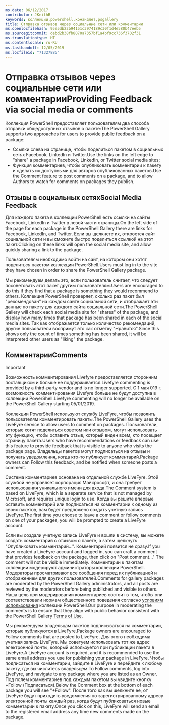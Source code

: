 ```yaml
---
ms.date: 06/12/2017
contributor: JKeithB
keywords: коллекции,powershell,командлет,psgallery
title: Отправка отзывов через социальные сети или комментарии
ms.openlocfilehash: 95e5db22b94151c3974189c30f1d4e580b47eeb5
ms.sourcegitcommit: debd2b38fb8070a7357bf1a4bf9cc736f3702f31
ms.translationtype: HT
ms.contentlocale: ru-RU
ms.lasthandoff: 12/05/2019
ms.locfileid: "71327885"
---
```

# <a name="providing-feedback-via-social-media-or-comments"></a><span data-ttu-id="fd81a-103">Отправка отзывов через социальные сети или комментарии</span><span class="sxs-lookup"><span data-stu-id="fd81a-103">Providing Feedback via social media or comments</span></span>

<span data-ttu-id="fd81a-104">Коллекция PowerShell предоставляет пользователям два способа отправки общедоступных отзывов о пакете:</span><span class="sxs-lookup"><span data-stu-id="fd81a-104">The PowerShell Gallery supports two approaches for users to provide public feedback on a package:</span></span>

- <span data-ttu-id="fd81a-105">Ссылки слева на странице, чтобы поделиться пакетом в социальных сетях Facebook, LinkedIn и Twitter.</span><span class="sxs-lookup"><span data-stu-id="fd81a-105">Use the links on the left edge to "share" a package in Facebook, LinkedIn, or Twitter social media sites;</span></span>
- <span data-ttu-id="fd81a-106">Функция комментариев, чтобы опубликовать комментарии к пакету и сделать их доступными для авторов опубликованных пакетов.</span><span class="sxs-lookup"><span data-stu-id="fd81a-106">Use the Comment feature to post comments on a package, and to allow Authors to watch for comments on packages they publish.</span></span>

## <a name="social-media-feedback"></a><span data-ttu-id="fd81a-107">Отзывы в социальных сетях</span><span class="sxs-lookup"><span data-stu-id="fd81a-107">Social Media Feedback</span></span>

<span data-ttu-id="fd81a-108">Для каждого пакета в коллекции PowerShell есть ссылки на сайты Facebook, LinkedIn и Twitter в левой части страницы.</span><span class="sxs-lookup"><span data-stu-id="fd81a-108">On the left side of the page for each package in the PowerShell Gallery there are links for Facebook, LinkedIn, and Twitter.</span></span>
<span data-ttu-id="fd81a-109">Если вы щелкнете их, откроется сайт социальной сети и вы сможете быстро поделиться ссылкой на этот пакет.</span><span class="sxs-lookup"><span data-stu-id="fd81a-109">Clicking on these links will open the social media site, and allow quickly sharing a link to the package.</span></span>

<span data-ttu-id="fd81a-110">Пользователям необходимо войти на сайт, на котором они хотят поделиться пакетом коллекции PowerShell.</span><span class="sxs-lookup"><span data-stu-id="fd81a-110">Users must log in to the site they have chosen in order to share the PowerShell Gallery package.</span></span>

<span data-ttu-id="fd81a-111">Мы рекомендуем делать это, если пользователь считает, что следует посоветовать этот пакет другим пользователям.</span><span class="sxs-lookup"><span data-stu-id="fd81a-111">Users are encouraged to do this if they find that a package is something they would recommend to others.</span></span>
<span data-ttu-id="fd81a-112">Коллекция PowerShell проверяет, сколько раз пакет был "рекомендован" на каждом сайте социальной сети, и отображает эти данные по пакету для каждого сайта социальной сети.</span><span class="sxs-lookup"><span data-stu-id="fd81a-112">The PowerShell Gallery will check each social media site for "shares" of the package, and display how many times that package has been shared in each of the social media sites.</span></span>
<span data-ttu-id="fd81a-113">Так как отображается только количество рекомендаций, другие пользователи воспримут это как отметку "Нравится".</span><span class="sxs-lookup"><span data-stu-id="fd81a-113">Since this shows only the count of times something has been shared, it will be interpreted other users as "liking" the package.</span></span>

## <a name="comments"></a><span data-ttu-id="fd81a-114">Комментарии</span><span class="sxs-lookup"><span data-stu-id="fd81a-114">Comments</span></span>

> [!IMPORTANT]
> <span data-ttu-id="fd81a-115">Возможность комментирования Livefyre предоставляется сторонним поставщиком и больше не поддерживается.</span><span class="sxs-lookup"><span data-stu-id="fd81a-115">Livefyre commenting is provided by a third-party vendor and is no longer supported.</span></span>
> <span data-ttu-id="fd81a-116">С 1 мая 019 г. возможность комментирования Livefyre больше не будут доступна в коллекции PowerShell.</span><span class="sxs-lookup"><span data-stu-id="fd81a-116">Livefyre commenting will no longer be available on the PowerShell Gallery starting 05/01/2019.</span></span> 

<span data-ttu-id="fd81a-117">Коллекции PowerShell используют службу LiveFyre, чтобы позволить пользователям комментировать пакеты.</span><span class="sxs-lookup"><span data-stu-id="fd81a-117">The PowerShell Gallery uses the LiveFyre service to allow users to comment on packages.</span></span>
<span data-ttu-id="fd81a-118">Пользователи, которые хотят поделиться советом или отзывом, могут использовать эту функцию, чтобы оставить отзыв, который виден всем, кто посещает страницу пакета.</span><span class="sxs-lookup"><span data-stu-id="fd81a-118">Users who have recommendations or feedback can use this feature to provide feedback that is visible to anyone who visits the package page.</span></span>
<span data-ttu-id="fd81a-119">Владельцы пакетов могут подписаться на отзывы и получать уведомления, когда кто-то публикует комментарий.</span><span class="sxs-lookup"><span data-stu-id="fd81a-119">Package owners can Follow this feedback, and be notified when someone posts a comment.</span></span>

<span data-ttu-id="fd81a-120">Система комментариев основана на отдельной службе LiveFyre. Этой службой не управляет корпорация Майкрософт, и она требует использования уникального имени для входа.</span><span class="sxs-lookup"><span data-stu-id="fd81a-120">The Comment system is based on LiveFyre, which is a separate service that is not managed by Microsoft, and requires unique login to use.</span></span>
<span data-ttu-id="fd81a-121">Когда вы решите впервые оставить комментарий или подписаться на комментарии к одному из своих пакетов, вам будет предложено создать учетную запись LiveFyre.</span><span class="sxs-lookup"><span data-stu-id="fd81a-121">The first time you choose to leave a comment or follow comments on one of your packages, you will be prompted to create a LiveFyre account.</span></span>

<span data-ttu-id="fd81a-122">Если вы создали учетную запись LiveFyre и вошли в систему, вы можете создать комментарий с отзывом о пакете, а затем щелкнуть "Опубликовать комментарий...". Комментарий появится не сразу.</span><span class="sxs-lookup"><span data-stu-id="fd81a-122">If you have created a LiveFyre account and logged in, you can craft a comment that provides feedback on the package, then click on "Post comment..." The comment will not be visible immediately.</span></span>
<span data-ttu-id="fd81a-123">Комментарии к пакетам коллекции модерируют администраторы коллекции PowerShell. Модераторы просматривают все сообщения перед их публикацией и отображением для других пользователей.</span><span class="sxs-lookup"><span data-stu-id="fd81a-123">Comments for gallery packages are moderated by the PowerShell Gallery administrators, and all posts are reviewed by the moderators before being published and visible to others.</span></span>
<span data-ttu-id="fd81a-124">Наша цель при модерировании комментариев состоит в том, чтобы они соответствовали нормам общественного поведения согласно [условиям использования](https://www.powershellgallery.com/policies/Terms) коллекции PowerShell.</span><span class="sxs-lookup"><span data-stu-id="fd81a-124">Our purpose in moderating the comments is to ensure that they align with public behavior consistent with the PowerShell Gallery [Terms of Use](https://www.powershellgallery.com/policies/Terms).</span></span>

<span data-ttu-id="fd81a-125">Мы рекомендуем владельцам пакетов подписываться на комментарии, которые публикуются в LiveFyre.</span><span class="sxs-lookup"><span data-stu-id="fd81a-125">Package owners are encouraged to Follow comments that are posted to LiveFyre.</span></span>
<span data-ttu-id="fd81a-126">Для этого необходима учетная запись LiveFyre. Мы советуем использовать тот же адрес электронной почты, который используется при публикации пакета в LiveFyre.</span><span class="sxs-lookup"><span data-stu-id="fd81a-126">A LiveFyre account is required, and it is recommended to use the same email address you use for publishing your package in LiveFyre.</span></span>
<span data-ttu-id="fd81a-127">Чтобы подписаться на комментарии, зайдите в LiveFyre и перейдите к любому пакету, где вы числитесь владельцем.</span><span class="sxs-lookup"><span data-stu-id="fd81a-127">To Follow comments, log into LiveFyre, and navigate to any package where you are listed as an Owner.</span></span>
<span data-ttu-id="fd81a-128">Под полем комментариев под каждым пакетом вы увидите кнопку +Follow (Подписаться).</span><span class="sxs-lookup"><span data-stu-id="fd81a-128">Below the Comment box at the bottom of each package you will see "+Follow".</span></span>
<span data-ttu-id="fd81a-129">После того как вы щелкните ее, от LiveFyre будут приходить уведомления по зарегистрированному адресу электронной почты каждый раз, когда будут публиковаться новые комментарии к пакету.</span><span class="sxs-lookup"><span data-stu-id="fd81a-129">Once you click on this, LiveFyre will send an email to the registered email address any time new comments made on the package.</span></span>
